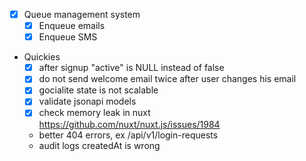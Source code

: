 - [x] Queue management system
    - [x] Enqueue emails
    - [x] Enqueue SMS

- Quickies
    - [x] after signup "active" is NULL instead of false
    - [x] do not send welcome email twice after user changes his email
    - [x] gocialite state is not scalable
    - [x] validate jsonapi models
    - [x] check memory leak in nuxt https://github.com/nuxt/nuxt.js/issues/1984
    - better 404 errors, ex /api/v1/login-requests
    - audit logs createdAt is wrong

